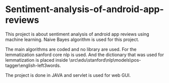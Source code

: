 # Sentiment-analysis-of-android-app-reviews

This project is about sentiment analysis of android app reviews using machine learning. Naive Bayes algorithm is used for this project.

The main algorithms are coded and no library are used. For the lemmatization sanford core nlp is used. And the dictionary that
was used for lemmatization is placed inside \src\edu\stanford\nlp\models\pos-tagger\english-left3words.

The project is done in JAVA and servlet is used for web GUI.
